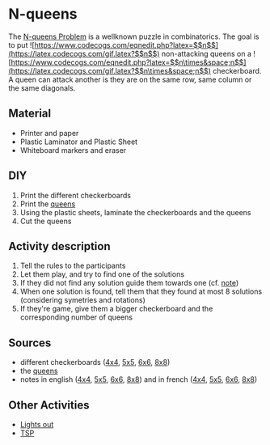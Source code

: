 # N-queens

The [N-queens Problem](https://en.wikipedia.org/wiki/Eight_queens_puzzle) is a wellknown puzzle in combinatorics. The goal is to put ![https://www.codecogs.com/eqnedit.php?latex=$$n$$](https://latex.codecogs.com/gif.latex?$$n$$) non-attacking queens on a ![https://www.codecogs.com/eqnedit.php?latex=$$n\times&space;n$$](https://latex.codecogs.com/gif.latex?$$n\times&space;n$$) checkerboard. A queen can attack another is they are on the same row, same column or the same diagonals.

## Material
  - Printer and paper
  - Plastic Laminator and Plastic Sheet
  - Whiteboard markers and eraser

## DIY
  1. Print the different checkerboards
  2. Print the [queens](https://github.com/mpelleau/FunCS/tree/master/N-queens/queens.pdf)
  3. Using the plastic sheets, laminate the checkerboards and the queens
  4. Cut the queens
  
## Activity description
  1. Tell the rules to the participants
  2. Let them play, and try to find one of the solutions
  3. If they did not find any solution guide them towards one (cf. [note](https://github.com/mpelleau/FunCS/tree/master/N-queens/en/note4x4.pdf))
  4. When one solution is found, tell them that they found at most 8 solutions (considering symetries and rotations)
  5. If they're game, give them a bigger checkerboard and the corresponding number of queens

## Sources
  - different checkerboards ([4x4](https://github.com/mpelleau/FunCS/tree/master/N-queens/checkerboard4x4.pdf), [5x5](https://github.com/mpelleau/FunCS/tree/master/N-queens/checkerboard5x5.pdf), [6x6](https://github.com/mpelleau/FunCS/tree/master/N-queens/checkerboard6x6.pdf), [8x8](https://github.com/mpelleau/FunCS/tree/master/N-queens/checkerboard8x8.pdf))
  - the [queens](https://github.com/mpelleau/FunCS/tree/master/N-queens/queens.pdf)
  - notes in english ([4x4](https://github.com/mpelleau/FunCS/tree/master/N-queens/en/note4x4.pdf), [5x5](https://github.com/mpelleau/FunCS/tree/master/N-queens/en/note5x5.pdf), [6x6](https://github.com/mpelleau/FunCS/tree/master/N-queens/en/note6x6.pdf), [8x8](https://github.com/mpelleau/FunCS/tree/master/N-queens/en/note8x8.pdf)) and in french ([4x4](https://github.com/mpelleau/FunCS/tree/master/N-queens/fr/fiche4x4.pdf), [5x5](https://github.com/mpelleau/FunCS/tree/master/N-queens/fr/fiche5x5.pdf), [6x6](https://github.com/mpelleau/FunCS/tree/master/N-queens/fr/fiche6x6.pdf), [8x8](https://github.com/mpelleau/FunCS/tree/master/N-queens/fr/fiche8x8.pdf))

## Other Activities
  - [Lights out](./lights-out.md)
  - [TSP](./tsp.md)
